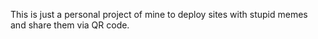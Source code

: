 This is just a personal project of mine to deploy sites with stupid memes and share them via QR code. 
